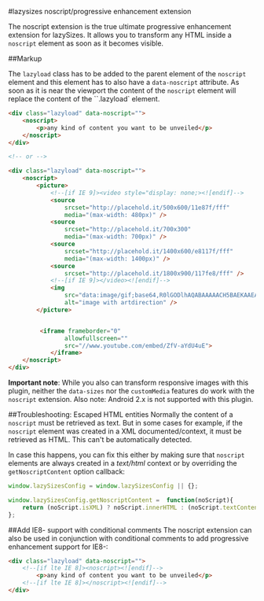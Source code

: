 #lazysizes noscript/progressive enhancement extension

The noscript extension is the true ultimate progressive enhancement extension for lazySizes. It allows you to transform any HTML inside a ``noscript`` element as soon as it becomes visible.

##Markup

The ``lazyload`` class has to be added to the parent element of the ``noscript`` element and this element has to also have a ``data-noscript`` attribute. As soon as it is near the viewport the content of the ``noscript`` element will replace the content of the ``.lazyload`  element.

```html
<div class="lazyload" data-noscript="">
    <noscript>
        <p>any kind of content you want to be unveiled</p>
    </noscript>
</div>

<!-- or -->

<div class="lazyload" data-noscript="">
    <noscript>
        <picture>
            <!--[if IE 9]><video style="display: none;><![endif]-->
            <source
                srcset="http://placehold.it/500x600/11e87f/fff"
                media="(max-width: 480px)" />
            <source
                srcset="http://placehold.it/700x300"
                media="(max-width: 700px)" />
            <source
                srcset="http://placehold.it/1400x600/e8117f/fff"
                media="(max-width: 1400px)" />
            <source
                srcset="http://placehold.it/1800x900/117fe8/fff" />
            <!--[if IE 9]></video><![endif]-->
            <img
                src="data:image/gif;base64,R0lGODlhAQABAAAAACH5BAEKAAEALAAAAAABAAEAAAICTAEAOw=="
                alt="image with artdirection" />
        </picture>


         <iframe frameborder="0"
                allowfullscreen=""
                src="//www.youtube.com/embed/ZfV-aYdU4uE">
            </iframe>
    </noscript>
</div>
```

**Important note**: While you also can transform responsive images with this plugin, neither the ``data-sizes`` nor the ``customMedia`` features do work with the ``noscript`` extension. Also note: Android 2.x is not supported with this plugin.

##Troubleshooting: Escaped HTML entities
Normally the content of a ``noscript`` must be retrieved as text. But in some cases for example, if the ``noscript`` element was created in a XML documented/context, it must be retrieved as HTML. This can't be automatically detected.

In case this happens, you can fix this either by making sure that ``noscript`` elements are always created in a *text/html* context or by overriding the ``getNoscriptContent`` option callback:

```js
window.lazySizesConfig = window.lazySizesConfig || {};

window.lazySizesConfig.getNoscriptContent =  function(noScript){
    return (noScript.isXML) ? noScript.innerHTML : (noScript.textContent || noScript.innerText);
};
```

##<a name="ie8"></a>Add IE8- support with conditional comments
The noscript extension can also be used in conjunction with conditional comments to add progressive enhancement support for IE8-:

```html
<div class="lazyload" data-noscript="">
    <!--[if lte IE 8]><noscript><![endif]-->
        <p>any kind of content you want to be unveiled</p>
    <!--[if lte IE 8]></noscript><![endif]-->
</div>
```
